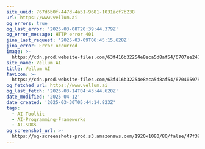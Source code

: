 ```yaml
---
site_uuid: 767d6b0f-447d-4a51-9681-1031acf7b238
url: https://www.vellum.ai
og_errors: true
og_last_error: '2025-03-08T20:39:44.379Z'
og_error_message: HTTP error 401
jina_last_request: '2025-03-09T06:45:15.628Z'
jina_error: Error occurred
image: >-
  https://cdn.prod.website-files.com/63f416b32254e8eca5d8af54/6707ee2470a50824ef97102f_home-page-cover.png
site_name: Vellum AI
title: Vellum AI
favicon: >-
  https://cdn.prod.website-files.com/63f416b32254e8eca5d8af54/670405978c3b31a77bed0c6f_Favicon.png
og_fetched_url: https://www.vellum.ai
og_last_fetch: '2025-03-14T04:43:44.620Z'
date_modified: '2025-04-12'
date_created: '2025-03-30T05:44:14.823Z'
tags:
  - AI-Toolkit
  - AI-Programming-Frameworks
  - AI-SDKs
og_screenshot_url: >-
  https://og-screenshots-prod.s3.amazonaws.com/1920x1080/80/false/47f394d54374bb09b826deaf65c97d8c6032a180598444ca9e40acd71df58ddf.jpeg
---
```



























































